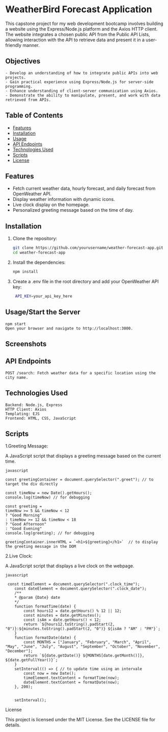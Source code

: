 # WeatherBird Forecast Application

This capstone project for my web development bootcamp involves building a website using the Express/Node.js platform and the Axios HTTP client. The website integrates a chosen public API from the Public API Lists, allowing interaction with the API to retrieve data and present it in a user-friendly manner.

## Objectives
    - Develop an understanding of how to integrate public APIs into web projects.    
    - Gain practical experience using Express/Node.js for server-side programming.    
    - Enhance understanding of client-server communication using Axios.
    - Demonstrate the ability to manipulate, present, and work with data retrieved from APIs.

## Table of Contents

- [Features](#features)
- [Installation](#installation)
- [Usage](#usage)
- [API Endpoints](#api-endpoints)
- [Technologies Used](#technologies-used)
- [Scripts](#scripts)
- [License](#license)

## Features

- Fetch current weather data, hourly forecast, and daily forecast from OpenWeather API.
- Display weather information with dynamic icons.
- Live clock display on the homepage.
- Personalized greeting message based on the time of day.

## Installation

1. Clone the repository:
   ```sh
   git clone https://github.com/yourusername/weather-forecast-app.git
   cd weather-forecast-app
   
2. Install the dependencies:
   ```sh
   npm install

3. Create a .env file in the root directory and add your OpenWeather API key:
   ```sh
    API_KEY=your_api_key_here

## Usage/Start the Server
    npm start
    Open your browser and navigate to http://localhost:3000.

## Screenshots

    
## API Endpoints

    POST /search: Fetch weather data for a specific location using the city name.

## Technologies Used

    Backend: Node.js, Express
    HTTP Client: Axios
    Templating: EJS
    Frontend: HTML, CSS, JavaScript

## Scripts

1.Greeting Message:

A JavaScript script that displays a greeting message based on the current time.
```
javascript

const greetingContainer = document.querySelector(".greet"); // to target the div directly

const timeNow = new Date().getHours();
console.log(timeNow) // for debugging

const greeting = 
timeNow >= 5 && timeNow < 12 
? "Good Morning"
: timeNow >= 12 && timeNow < 18
? "Good Afternoon"
: "Good Evening"
console.log(greeting); // for debugging

greetingContainer.innerHTML = `<h1>${greeting}</h1>`  // to display the greeting message in the DOM
```

2.Live Clock:

A JavaScript script that displays a live clock on the webpage.
```
javascript

 const timeElement = document.querySelector(".clock_time");
    const dateElement = document.querySelector(".clock_date");    
    /** 
    * @param {Date} date
    */
    function formatTime(date) {
        const hours12 = date.getHours() % 12 || 12;
        const minutes = date.getMinutes();
        const isAm = date.getHours() < 12;
        return `${hours12.toString().padStart(2, "0")}:${minutes.toString().padStart(2, "0")} ${isAm ? "AM" : "PM"}`;
    }
    function formatDate(date) {
        const MONTHS = ["January", "February", "March", "April", "May", "June", "July", "August", "September", "October", "November", "December"];
        return `${date.getDate()} ${MONTHS[date.getMonth()]}, ${date.getFullYear()}`;
    }
    setInterval(() => { // to update time using an intervale 
        const now = new Date();
        timeElement.textContent = formatTime(now);
        dateElement.textContent = formatDate(now);
    }, 200);


    setInterval();
```

License

This project is licensed under the MIT License. See the LICENSE file for details.
   
